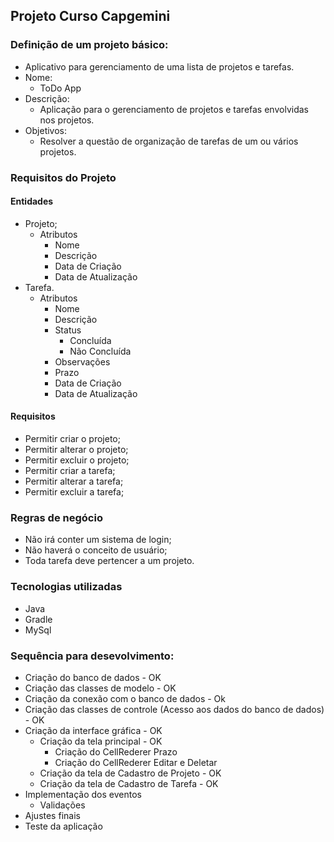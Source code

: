 ## Projeto Curso Capgemini

### Definição de um projeto básico:

* Aplicativo para gerenciamento de uma lista de projetos e tarefas.
* Nome:
  * ToDo App
* Descrição:
  * Aplicação para o gerenciamento de projetos e tarefas envolvidas nos projetos.
* Objetivos:
  * Resolver a questão de organização de tarefas de um ou vários projetos.

### Requisitos do Projeto

#### Entidades

* Projeto;
  * Atributos
    * Nome
    * Descrição
    * Data de Criação
    * Data de Atualização
* Tarefa.
  * Atributos
    * Nome
    * Descrição
    * Status
      * Concluída
      * Não Concluída
    * Observações
    * Prazo
    * Data de Criação
    * Data de Atualização

#### Requisitos

* Permitir criar o projeto;
* Permitir alterar o projeto;
* Permitir excluir o projeto;
* Permitir criar a tarefa;
* Permitir alterar a tarefa;
* Permitir excluir a tarefa;

### Regras de negócio

* Não irá conter um sistema de login;
* Não haverá o conceito de usuário;
* Toda tarefa deve pertencer a um projeto.

### Tecnologias utilizadas

* Java
* Gradle
* MySql

### Sequência para desevolvimento:

* Criação do banco de dados - OK
* Criação das classes de modelo - OK
* Criação da conexão com o banco de dados - Ok
* Criação das classes de controle (Acesso aos dados do banco de dados) - OK
* Criação da interface gráfica - OK
  * Criação da tela principal - OK
    * Criação do CellRederer Prazo
    * Criação do CellRederer Editar e Deletar
  * Criação da tela de Cadastro de Projeto - OK 
  * Criação da tela de Cadastro de Tarefa - OK
* Implementação dos eventos
  * Validações
* Ajustes finais
* Teste da aplicação

